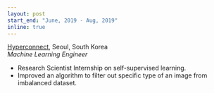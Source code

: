```yaml
---
layout: post
start_end: "June, 2019 - Aug, 2019"
inline: true
---
```


[Hyperconnect](https://hyperconnect.com), Seoul, South Korea \
*Machine Learning Engineer*

- Research Scientist Internship on self-supervised learning.
- Improved an algorithm to filter out specific type of an image from imbalanced dataset.
